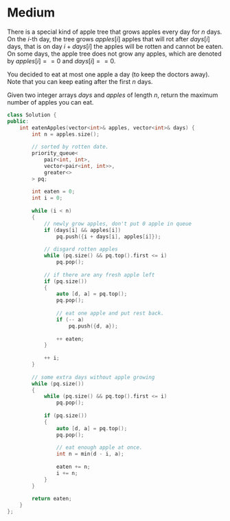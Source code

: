 # Medium

There is a special kind of apple tree that grows apples every day for $n$ days. On the $i$-th day, the tree grows $apples[i]$ apples that will rot after $days[i]$ days, that is on day $i + days[i]$ the apples will be rotten and cannot be eaten. On some days, the apple tree does not grow any apples, which are denoted by $apples[i] == 0$ and $days[i] == 0$.

You decided to eat at most one apple a day (to keep the doctors away). Note that you can keep eating after the first $n$ days.

Given two integer arrays $days$ and $apples$ of length $n$, return the maximum number of apples you can eat.

```cpp
class Solution {
public:
    int eatenApples(vector<int>& apples, vector<int>& days) {
        int n = apples.size();
        
        // sorted by rotten date.
        priority_queue<
            pair<int, int>, 
            vector<pair<int, int>>, 
            greater<>
        > pq;
        
        int eaten = 0;
        int i = 0;
        
        while (i < n)
        {
            // newly grow apples, don't put 0 apple in queue
            if (days[i] && apples[i])
                pq.push({i + days[i], apples[i]});
            
            // disgard rotten apples
            while (pq.size() && pq.top().first <= i)
                pq.pop();
            
            // if there are any fresh apple left
            if (pq.size())
            {
                auto [d, a] = pq.top();
                pq.pop();
                
                // eat one apple and put rest back.
                if (-- a)
                    pq.push({d, a});
                    
                ++ eaten;
            }
            
            ++ i;
        }
        
        // some extra days without apple growing
        while (pq.size())
        {
            while (pq.size() && pq.top().first <= i)
                pq.pop();
            
            if (pq.size())
            {
                auto [d, a] = pq.top();
                pq.pop();
                
                // eat enough apple at once.
                int n = min(d - i, a);
                
                eaten += n;
                i += n;
            }
        }
        
        return eaten;
    }
};
```
